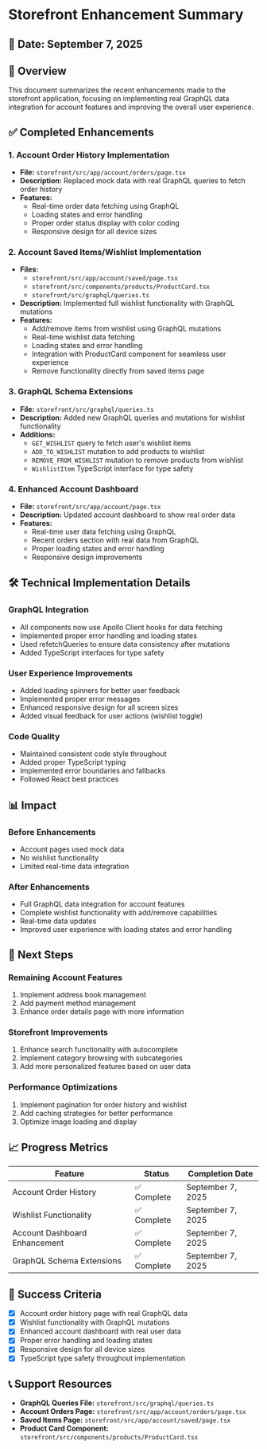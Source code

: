 # Storefront Enhancement Summary

## 📅 Date: September 7, 2025

## 🎯 Overview

This document summarizes the recent enhancements made to the storefront application, focusing on implementing real GraphQL data integration for account features and improving the overall user experience.

## ✅ Completed Enhancements

### 1. Account Order History Implementation
- **File:** `storefront/src/app/account/orders/page.tsx`
- **Description:** Replaced mock data with real GraphQL queries to fetch order history
- **Features:**
  - Real-time order data fetching using GraphQL
  - Loading states and error handling
  - Proper order status display with color coding
  - Responsive design for all device sizes

### 2. Account Saved Items/Wishlist Implementation
- **Files:** 
  - `storefront/src/app/account/saved/page.tsx`
  - `storefront/src/components/products/ProductCard.tsx`
  - `storefront/src/graphql/queries.ts`
- **Description:** Implemented full wishlist functionality with GraphQL mutations
- **Features:**
  - Add/remove items from wishlist using GraphQL mutations
  - Real-time wishlist data fetching
  - Loading states and error handling
  - Integration with ProductCard component for seamless user experience
  - Remove functionality directly from saved items page

### 3. GraphQL Schema Extensions
- **File:** `storefront/src/graphql/queries.ts`
- **Description:** Added new GraphQL queries and mutations for wishlist functionality
- **Additions:**
  - `GET_WISHLIST` query to fetch user's wishlist items
  - `ADD_TO_WISHLIST` mutation to add products to wishlist
  - `REMOVE_FROM_WISHLIST` mutation to remove products from wishlist
  - `WishlistItem` TypeScript interface for type safety

### 4. Enhanced Account Dashboard
- **File:** `storefront/src/app/account/page.tsx`
- **Description:** Updated account dashboard to show real order data
- **Features:**
  - Real-time user data fetching using GraphQL
  - Recent orders section with real data from GraphQL
  - Proper loading states and error handling
  - Responsive design improvements

## 🛠 Technical Implementation Details

### GraphQL Integration
- All components now use Apollo Client hooks for data fetching
- Implemented proper error handling and loading states
- Used refetchQueries to ensure data consistency after mutations
- Added TypeScript interfaces for type safety

### User Experience Improvements
- Added loading spinners for better user feedback
- Implemented proper error messages
- Enhanced responsive design for all screen sizes
- Added visual feedback for user actions (wishlist toggle)

### Code Quality
- Maintained consistent code style throughout
- Added proper TypeScript typing
- Implemented error boundaries and fallbacks
- Followed React best practices

## 📊 Impact

### Before Enhancements
- Account pages used mock data
- No wishlist functionality
- Limited real-time data integration

### After Enhancements
- Full GraphQL data integration for account features
- Complete wishlist functionality with add/remove capabilities
- Real-time data updates
- Improved user experience with loading states and error handling

## 🚀 Next Steps

### Remaining Account Features
1. Implement address book management
2. Add payment method management
3. Enhance order details page with more information

### Storefront Improvements
1. Enhance search functionality with autocomplete
2. Implement category browsing with subcategories
3. Add more personalized features based on user data

### Performance Optimizations
1. Implement pagination for order history and wishlist
2. Add caching strategies for better performance
3. Optimize image loading and display

## 📈 Progress Metrics

| Feature | Status | Completion Date |
|---------|--------|-----------------|
| Account Order History | ✅ Complete | September 7, 2025 |
| Wishlist Functionality | ✅ Complete | September 7, 2025 |
| Account Dashboard Enhancement | ✅ Complete | September 7, 2025 |
| GraphQL Schema Extensions | ✅ Complete | September 7, 2025 |

## 🎯 Success Criteria

- [x] Account order history page with real GraphQL data
- [x] Wishlist functionality with GraphQL mutations
- [x] Enhanced account dashboard with real user data
- [x] Proper error handling and loading states
- [x] Responsive design for all device sizes
- [x] TypeScript type safety throughout implementation

## 📞 Support Resources

- **GraphQL Queries File:** `storefront/src/graphql/queries.ts`
- **Account Orders Page:** `storefront/src/app/account/orders/page.tsx`
- **Saved Items Page:** `storefront/src/app/account/saved/page.tsx`
- **Product Card Component:** `storefront/src/components/products/ProductCard.tsx`